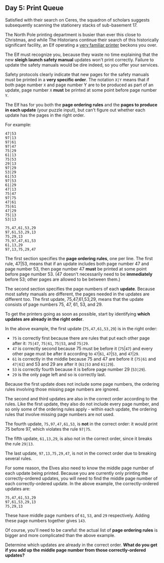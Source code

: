 ## Day 5: Print Queue 

Satisfied with their search on Ceres, the squadron of scholars suggests subsequently scanning the stationery stacks of sub-basement 17.

The North Pole printing department is busier than ever this close to Christmas, and while The Historians continue their search of this historically significant facility, an Elf operating a [very familiar printer](https://adventofcode.com/2017/day/1) beckons you over.

The Elf must recognize you, because they waste no time explaining that the new **sleigh launch safety manual** updates won't print correctly. Failure to update the safety manuals would be dire indeed, so you offer your services.

Safety protocols clearly indicate that new pages for the safety manuals must be printed in a **very specific order**. The notation ``X|Y`` means that if both page number ``X`` and page number Y are to be produced as part of an update, page number ``X`` **must** be printed at some point before page number ``Y``.

The Elf has for you both the **page ordering rules** and the **pages to produce in each update** (your puzzle input), but can't figure out whether each update has the pages in the right order.

For example:
```
47|53
97|13
97|61
97|47
75|29
61|13
75|53
29|13
97|29
53|29
61|53
97|53
61|29
47|13
75|47
97|75
47|61
75|61
47|29
75|13
53|13

75,47,61,53,29
97,61,53,29,13
75,29,13
75,97,47,61,53
61,13,29
97,13,75,29,47
```

The first section specifies the **page ordering rules**, one per line. The first rule, 47|53, means that if an update includes both page number 47 and page number 53, then page number 47 **must** be printed at some point before page number 53. (47 doesn't necessarily need to be **immediately** before 53; other pages are allowed to be between them.)

The second section specifies the page numbers of each **update**. Because most safety manuals are different, the pages needed in the updates are different too. The first update, 75,47,61,53,29, means that the update consists of page numbers 75, 47, 61, 53, and 29.

To get the printers going as soon as possible, start by identifying **which updates are already in the right order**.

In the above example, the first update (``75,47,61,53,29``) is in the right order:

- ``75`` is correctly first because there are rules that put each other page after it: ``75|47``, ``75|61``, ``75|53``, and ``75|29``.
- ``47`` is correctly second because 75 must be before it (``75``|``47``) and every other page must be after it according to ``47``|``61``, ``47``|``53``, and ``47``|``29``.
- ``61`` is correctly in the middle because 75 and 47 are before it (``75|61`` and ``47|61``) and 53 and 29 are after it (``61|53`` and ``61|29``).
- ``53`` is correctly fourth because it is before page number 29 (``53|29``).
- ``29`` is the only page left and so is correctly last.

Because the first update does not include some page numbers, the ordering rules involving those missing page numbers are ignored.

The second and third updates are also in the correct order according to the rules. Like the first update, they also do not include every page number, and so only some of the ordering rules apply - within each update, the ordering rules that involve missing page numbers are not used.

The fourth update, ``75,97,47,61,53``, is **not** in the correct order: it would print 75 before 97, which violates the rule ``97|75``.

The fifth update, ``61,13,29``, is also not in the correct order, since it breaks the rule ``29|13``.

The last update, ``97,13,75,29,47``, is not in the correct order due to breaking several rules.

For some reason, the Elves also need to know the middle page number of each update being printed. Because you are currently only printing the correctly-ordered updates, you will need to find the middle page number of each correctly-ordered update. In the above example, the correctly-ordered updates are:
```
75,47,61,53,29
97,61,53,29,13
75,29,13
```
These have middle page numbers of ``61``, ``53``, and ``29`` respectively. Adding these page numbers together gives ``143``.

Of course, you'll need to be careful: the actual list of **page ordering rules** is bigger and more complicated than the above example.

Determine which updates are already in the correct order. **What do you get if you add up the middle page number from those correctly-ordered updates?**